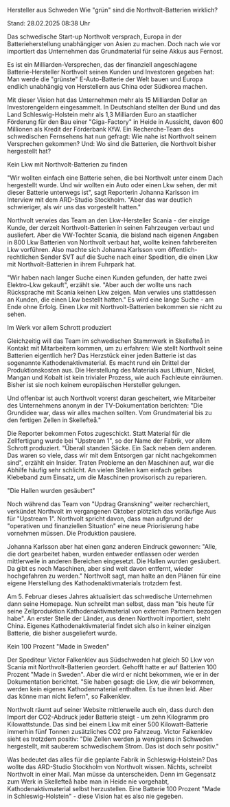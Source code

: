 
Hersteller aus Schweden
Wie "grün" sind die Northvolt-Batterien wirklich?


Stand: 28.02.2025 08:38 Uhr


Das schwedische Start-up Northvolt versprach, Europa in der Batterieherstellung unabhängiger von Asien zu machen. Doch nach wie vor importiert das Unternehmen das Grundmaterial für seine Akkus aus Fernost.



Es ist ein Milliarden-Versprechen, das der finanziell angeschlagene Batterie-Hersteller Northvolt seinen Kunden und Investoren gegeben hat: Man werde die "grünste" E-Auto-Batterie der Welt bauen und Europa endlich unabhängig von Herstellern aus China oder Südkorea machen.


Mit dieser Vision hat das Unternehmen mehr als 15 Milliarden Dollar an Investorengeldern eingesammelt. In Deutschland stellten der Bund und das Land Schleswig-Holstein mehr als 1,3 Milliarden Euro an staatlicher Förderung für den Bau einer "Giga-Factory" in Heide in Aussicht, davon 600 Millionen als Kredit der Förderbank KfW. Ein Recherche-Team des schwedischen Fernsehens hat nun gefragt: Wie nahe ist Northvolt seinem Versprechen gekommen? Und: Wo sind die Batterien, die Northvolt bisher hergestellt hat?

Kein Lkw mit Northvolt-Batterien zu finden


"Wir wollten einfach eine Batterie sehen, die bei Northvolt unter einem Dach hergestellt wurde. Und wir wollten ein Auto oder einen Lkw sehen, der mit dieser Batterie unterwegs ist", sagt Reporterin Johanna Karlsson im Interview mit dem ARD-Studio Stockholm. "Aber das war deutlich schwieriger, als wir uns das vorgestellt hatten."


Northvolt verwies das Team an den Lkw-Hersteller Scania - der einzige Kunde, der derzeit Northvolt-Batterien in seinen Fahrzeugen verbaut und ausliefert. Aber die VW-Tochter Scania, die bisland nach eigenen Angaben in 800 Lkw Batterien von Northvolt verbaut hat, wollte keinen fahrbereiten Lkw vorführen. Also machte sich Johanna Karlsson vom öffentlich-rechtlichen Sender SVT auf die Suche nach einer Spedition, die einen Lkw mit Northvolt-Batterien in ihrem Fuhrpark hat.


"Wir haben nach langer Suche einen Kunden gefunden, der hatte zwei Elektro-Lkw gekauft", erzählt sie. "Aber auch der wollte uns nach Rücksprache mit Scania keinen Lkw zeigen. Man verwies uns stattdessen an Kunden, die einen Lkw bestellt hatten." Es wird eine lange Suche - am Ende ohne Erfolg. Einen Lkw mit Northvolt-Batterien bekommen sie nicht zu sehen.



Im Werk vor allem Schrott produziert


Gleichzeitig will das Team im schwedischen Stammwerk in Skellefteå in Kontakt mit Mitarbeitern kommen, um zu erfahren: Wie stellt Northvolt seine Batterien eigentlich her? Das Herzstück einer jeden Batterie ist das sogenannte Kathodenaktivmaterial. Es macht rund ein Drittel der Produktionskosten aus. Die Herstellung des Materials aus Lithium, Nickel, Mangan und Kobalt ist kein trivialer Prozess, wie auch Fachleute einräumen. Bisher ist sie noch keinem europäischen Hersteller gelungen.


Und offenbar ist auch Northvolt vorerst daran gescheitert, wie Mitarbeiter des Unternehmens anonym in der TV-Dokumentation berichten: "Die Grundidee war, dass wir alles machen sollten. Vom Grundmaterial bis zu den fertigen Zellen in Skellefteå."


Die Reporter bekommen Fotos zugeschickt. Statt Material für die Zellfertigung wurde bei "Upstream 1", so der Name der Fabrik, vor allem Schrott produziert. "Überall standen Säcke. Ein Sack neben dem anderen. Das waren so viele, dass wir mit dem Entsorgen gar nicht nachgekommen sind", erzählt ein Insider. Traten Probleme an den Maschinen auf, war die Abhilfe häufig sehr schlicht. An vielen Stellen kam einfach gelbes Klebeband zum Einsatz, um die Maschinen provisorisch zu reparieren.

"Die Hallen wurden gesäubert"


Noch während das Team von "Updrag Granskning" weiter recherchiert, verkündet Northvolt im vergangenen Oktober plötzlich das vorläufige Aus für "Upstream 1". Northvolt spricht davon, dass man aufgrund der "operativen und finanziellen Situation" eine neue Priorisierung habe vornehmen müssen. Die Produktion pausiere.


Johanna Karlsson aber hat einen ganz anderen Eindruck gewonnen: "Alle, die dort gearbeitet haben, wurden entweder entlassen oder werden mittlerweile in anderen Bereichen eingesetzt. Die Hallen wurden gesäubert. Da gibt es noch Maschinen, aber sind weit davon entfernt, wieder hochgefahren zu werden." Northvolt sagt, man halte an den Plänen für eine eigene Herstellung des Kathodenaktivmaterials trotzdem fest.


Am 5. Februar dieses Jahres aktualisiert das schwedische Unternehmen dann seine Homepage. Nun schreibt man selbst, dass man "bis heute für seine Zellproduktion Kathodenaktivmaterial von externen Partnern bezogen habe". An erster Stelle der Länder, aus denen Northvolt importiert, steht China. Eigenes Kathodenaktivmaterial findet sich also in keiner einzigen Batterie, die bisher ausgeliefert wurde.

Kein 100 Prozent "Made in Sweden"


Der Spediteur Victor Falkenklev aus Südschweden hat gleich 50 Lkw von Scania mit Northvolt-Batterien geordert. Gehofft hatte er auf Batterien 100 Prozent "Made in Sweden". Aber die wird er nicht bekommen, wie er in der Dokumentation berichtet. "Sie haben gesagt: die Lkw, die wir bekommen, werden kein eigenes Kathodenmaterial enthalten. Es tue ihnen leid. Aber das könne man nicht liefern", so Falkenklev.


Northvolt räumt auf seiner Website mittlerweile auch ein, dass durch den Import der CO2-Abdruck jeder Batterie steigt - um zehn Kilogramm pro Kilowattstunde. Das sind bei einem Lkw mit einer 500 Kilowatt-Batterie immerhin fünf Tonnen zusätzliches CO2 pro Fahrzeug. Victor Falkenklev sieht es trotzdem positiv: "Die Zellen werden ja wenigstens in Schweden hergestellt, mit sauberem schwedischem Strom. Das ist doch sehr positiv."


Was bedeutet das alles für die geplante Fabrik in Schleswig-Holstein? Das wollte das ARD-Studio Stockholm von Northvolt wissen. Nichts, schreibt Northvolt in einer Mail. Man müsse da unterscheiden. Denn im Gegensatz zum Werk in Skellefteå habe man in Heide nie vorgehabt, Kathodenaktivmaterial selbst herzustellen. Eine Batterie 100 Prozent "Made in Schleswig-Holstein" - diese Vision hat es also nie gegeben.

